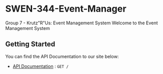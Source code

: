 # SWEN-344-Event-Manager
Group 7 - Krutz"R"Us: Event Management System
Welcome to the Event Management System

## Getting Started
You can find the API Documentation to our site below:

* [API Documentation](/APIDocumentation.md) : `GET /`
